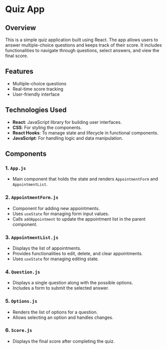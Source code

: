 # Quiz App

## Overview
This is a simple quiz application built using React. The app allows users to answer multiple-choice questions and keeps track of their score. It includes functionalities to navigate through questions, select answers, and view the final score.

## Features
- Multiple-choice questions
- Real-time score tracking
- User-friendly interface


## Technologies Used
- **React**: JavaScript library for building user interfaces.
- **CSS**: For styling the components.
- **React Hooks**: To manage state and lifecycle in functional components.
- **JavaScript**: For handling logic and data manipulation.

## Components
### 1. `App.js`
- Main component that holds the state and renders `AppointmentForm` and `AppointmentList`.

### 2. `AppointmentForm.js`
- Component for adding new appointments.
- Uses `useState` for managing form input values.
- Calls `addAppointment` to update the appointment list in the parent component.

### 3. `AppointmentList.js`
- Displays the list of appointments.
- Provides functionalities to edit, delete, and clear appointments.
- Uses `useState` for managing editing state.

### 4. `Question.js`
- Displays a single question along with the possible options.
- Includes a form to submit the selected answer.

### 5. `Options.js`
- Renders the list of options for a question.
- Allows selecting an option and handles changes.

### 6. `Score.js`
- Displays the final score after completing the quiz.



